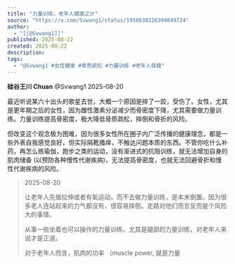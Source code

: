 ```yaml
---
title: "力量训练，老年人健康之计"
source: "https://x.com/Svwang1/status/1958630226394849724"
author:
  - "[[@Svwang1]]"
published: 2025-08-22
created: 2025-08-22
description:
tags:
  - "@Svwang1 #女性健康 #骨质疏松 #力量训练 #老年人保健"
---
```

**硅谷王川 Chuan** @Svwang1 2025-08-20

最近听说某六十出头的歌星去世，大概一个原因是摔了一跤，受伤了。女性，尤其是更年期之后的女性，因为雌性激素分泌减少而骨密度下降，尤其需要做力量训练。力量训练提高骨密度，极大降低骨质疏松，摔倒和骨折的风险。

但改变这个观念极为困难，因为很多女性所在圈子内广泛传播的健康理念，都是一些外表自我感觉良好，但实际隔靴搔痒，不触达问题本质的东西。不管你吃什么补药，再怎么练瑜伽，跑步之类的运动，没有渐进式的抗阻训练，就无法增加自身的肌肉储备 (以预防各种慢性代谢疾病)，无法提高骨密度，也就无法回避骨折和慢性代谢疾病的风险。

> 2025-08-20
> 
> 让老年人先做拉伸或者有氧运动，而不去做力量训练，是本末倒置。因为很多老人连站起来的力气都没有，很容易摔倒。走路对他们而言反而是个风险大的事情。
> 
> 从事一些坐着也可以操作的力量训练，尤其是腿部的力量训练，对老年人来说才是正道。 ​​​
> 
> 对于老年人而言，肌肉的功率 （muscle power, 就是力量